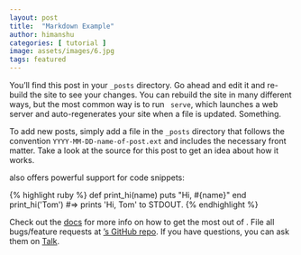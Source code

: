 ```yaml
---
layout: post
title:  "Markdown Example"
author: himanshu
categories: [ tutorial ]
image: assets/images/6.jpg
tags: featured
---
```

You’ll find this post in your `_posts` directory. Go ahead and edit it and re-build the site to see your changes. You can rebuild the site in many different ways, but the most common way is to run ` serve`, which launches a web server and auto-regenerates your site when a file is updated. Something.

To add new posts, simply add a file in the `_posts` directory that follows the convention `YYYY-MM-DD-name-of-post.ext` and includes the necessary front matter. Take a look at the source for this post to get an idea about how it works.

 also offers powerful support for code snippets:

{% highlight ruby %}
def print_hi(name)
  puts "Hi, #{name}"
end
print_hi('Tom')
#=> prints 'Hi, Tom' to STDOUT.
{% endhighlight %}

Check out the [ docs][-docs] for more info on how to get the most out of . File all bugs/feature requests at [’s GitHub repo][-gh]. If you have questions, you can ask them on [ Talk][-talk].

[-docs]: http://rb.com/docs/home
[-gh]:   https://github.com//
[-talk]: https://talk.rb.com/